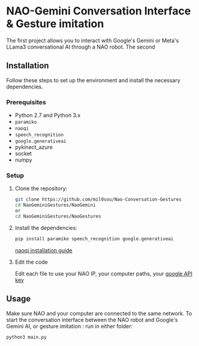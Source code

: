 # NAO-Gemini Conversation Interface & Gesture imitation

The first project allows you to interact with Google's Gemini or Meta's LLama3 conversational AI through a NAO robot.
The second 

## Installation

Follow these steps to set up the environment and install the necessary dependencies.

### Prerequisites

- Python 2.7 and Python 3.x
- `paramiko`
- `naoqi`
- `speech_recognition`
- `google.generativeai`
-  pykinect_azure
-  socket
-  numpy

### Setup

1. Clone the repository:

    ```bash
    git clone https://github.com/mil0sou/Nao-Conversation-Gestures
    cd NaoGeminiGestures/NaoGemini
    or 
    cd NaoGeminiGestures/NaoGestures
    ```


2. Install the dependencies:

    ```bash
    pip install paramiko speech_recognition google.generativeai
    ```

    [naoqi installation guide](http://doc.aldebaran.com/2-8/dev/python/install_guide.html) 

3. Edit the code 

    Edit each file to use your NAO IP, your computer paths, your [google API key](https://ai.google.dev/gemini-api/docs/quickstart?hl=en&lang=python)

## Usage

Make sure NAO and your computer are connected to the same network. 
To start the conversation interface between the NAO robot and Google's Gemini AI, or gesture imitation : run in either folder:

```bash
python3 main.py
```

